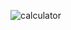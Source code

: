 ![calculator](https://github.com/AbdullahAlNoman20/Geometry-Calculetor/assets/130217084/726afb60-646b-4fa6-9b48-43d04f7756ff)
